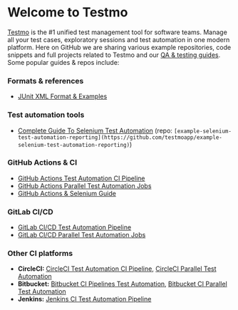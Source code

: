 # Welcome to Testmo

[Testmo](https://www.testmo.com/) is the #1 unified test management tool for software teams. Manage all your test cases, exploratory sessions and test automation in one modern platform. Here on GitHub we are sharing various example repositories, code snippets and full projects related to Testmo and our [QA & testing guides](https://www.testmo.com/resources). Some popular guides & repos include:

### Formats & references

* [JUnit XML Format & Examples](https://github.com/testmoapp/junitxml)

### Test automation tools

* [Complete Guide To Selenium Test Automation](https://www.testmo.com/guides/selenium-test-automation-reporting) (repo: `[example-selenium-test-automation-reporting](https://github.com/testmoapp/example-selenium-test-automation-reporting)`)

### GitHub Actions & CI

* [GitHub Actions Test Automation CI Pipeline](https://www.testmo.com/guides/github-actions-test-automation)
* [GitHub Actions Parallel Test Automation Jobs](https://www.testmo.com/guides/github-actions-parallel-testing)
* [GitHub Actions & Selenium Guide](https://www.testmo.com/guides/github-actions-selenium)

### GitLab CI/CD

* [GitLab CI/CD Test Automation Pipeline](https://www.testmo.com/guides/gitlab-ci-test-automation)
* [GitLab CI/CD Parallel Test Automation Jobs](https://www.testmo.com/guides/gitlab-ci-parallel-test-automation)

### Other CI platforms

* **CircleCI:** [CircleCI Test Automation CI Pipeline](https://www.testmo.com/guides/circleci-test-automation), [CircleCI Parallel Test Automation](https://www.testmo.com/guides/circleci-parallel-test-automation)
* **Bitbucket:** [Bitbucket CI Pipelines Test Automation](https://www.testmo.com/guides/bitbucket-ci-pipelines-test-automation), [Bitbucket CI Parallel Test Automation](https://www.testmo.com/guides/bitbucket-ci-parallel-test-automation-pipelines)
* **Jenkins:** [Jenkins CI Test Automation Pipeline](https://www.testmo.com/guides/jenkins-ci-test-automation)
